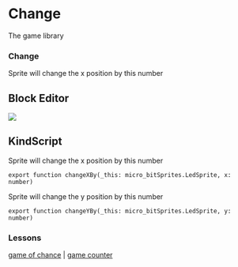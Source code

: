 # Change

The game library

### Change

Sprite will change the x position by this number

## Block Editor

![](/static/mb/change-0.png)

## KindScript

Sprite will change the x position by this number

```
export function changeXBy(_this: micro_bitSprites.LedSprite, x: number)
```

Sprite will change the y position by this number

```
export function changeYBy(_this: micro_bitSprites.LedSprite, y: number)
```

### Lessons

[game of chance](/microbit/lessons/game-of-chance) | [game counter](/microbit/lessons/game-counter)

